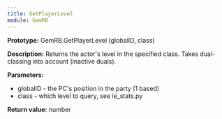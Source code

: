 ```yaml
---
title: GetPlayerLevel
module: GemRB
---
```


**Prototype:** GemRB.GetPlayerLevel (globalID, class)

**Description:** Returns the actor's level in the specified class. Takes
dual-classing into account (inactive duals).

**Parameters:**
  * globalID - the PC's position in the party (1 based)
  * class - which level to query, see ie_stats.py

**Return value:** number

